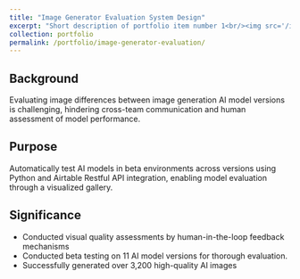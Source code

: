 ```yaml
---
title: "Image Generator Evaluation System Design"
excerpt: "Short description of portfolio item number 1<br/><img src='/images/500x300.png'>"
collection: portfolio
permalink: /portfolio/image-generator-evaluation/
---
```


## Background
Evaluating image differences between image generation AI model versions is challenging, hindering cross-team communication and human assessment of model performance.

## Purpose
Automatically test AI models in beta environments across versions using Python and Airtable Restful API integration, enabling model evaluation through a visualized gallery.

## Significance
- Conducted visual quality assessments by human-in-the-loop feedback mechanisms
- Conducted beta testing on 11 AI model versions for thorough evaluation.
- Successfully generated over 3,200 high-quality AI images
